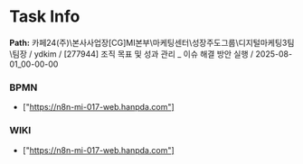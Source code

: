 # Task Info

**Path:** 카페24(주)\본사사업장\[CG]MI본부\마케팅센터\성장주도그룹\디지털마케팅3팀\팀장 / ydkim / [277944] 조직 목표 및 성과 관리 _ 이슈 해결 방안 실행 / 2025-08-01_00-00-00

### BPMN
- ["https://n8n-mi-017-web.hanpda.com"]

### WIKI
- ["https://n8n-mi-017-web.hanpda.com"]

